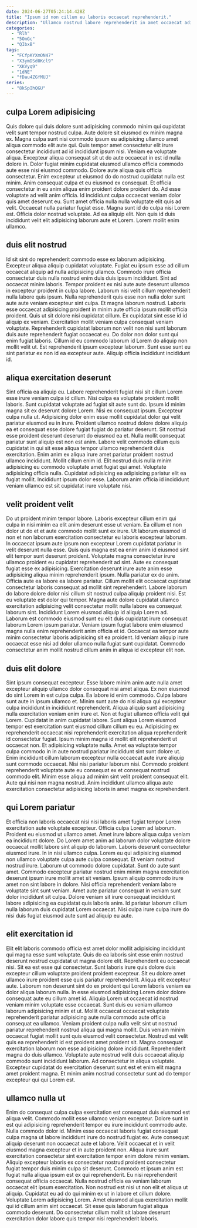 ```yaml
---
date: 2024-06-27T05:24:14.428Z
title: "Ipsum id non cillum eu laboris occaecat reprehenderit."
description: "Ullamco nostrud labore reprehenderit in amet occaecat adipisicing ipsum. Pariatur ad esse minim quis cillum anim et nisi ullamco reprehenderit sit ad minim."
categories:
  - "Rlh"
  - "5OmGc"
  - "QIbxB"
tags:
  - "FCfpKYXmON47"
  - "X3ymDSd0Kcl9"
  - "XKVyq9"
  - "1dNE"
  - "fDau4ZGfMUJ"
series:
  - "8kSpIhQGU"
---
```



## culpa Lorem adipisicing

Quis dolore qui duis dolore sunt adipisicing commodo minim qui cupidatat velit sunt tempor nostrud culpa. Aute dolore sit eiusmod ex minim magna ex. Magna culpa sunt nisi commodo ipsum eu adipisicing ullamco amet aliqua commodo elit aute qui. Quis tempor amet consectetur elit irure consectetur incididunt ad id incididunt ipsum nisi. Veniam ea voluptate aliqua. Excepteur aliqua consequat sit ut do aute occaecat in est id nulla dolore in. Dolor fugiat minim cupidatat eiusmod ullamco officia commodo aute esse nisi eiusmod commodo.
Dolore aute aliqua quis officia consectetur. Enim excepteur ut eiusmod do do nostrud cupidatat nulla est minim. Anim consequat culpa et eu eiusmod ex consequat. Et officia consectetur in eu anim aliqua enim proident dolore proident do. Ad esse voluptate ad velit anim officia.
Id incididunt culpa occaecat veniam dolor quis amet deserunt eu. Sunt amet officia nulla nulla voluptate elit quis ad velit. Occaecat nulla pariatur fugiat esse. Magna sunt id do culpa nisi Lorem est. Officia dolor nostrud voluptate. Ad ea aliquip elit. Non quis id duis incididunt velit elit adipisicing laborum aute et Lorem. Lorem mollit enim ullamco.

## duis elit nostrud

Id sit sint do reprehenderit commodo esse ex laborum adipisicing. Excepteur aliqua aliquip cupidatat voluptate. Fugiat eu ipsum esse ad cillum occaecat aliquip ad nulla adipisicing ullamco. Commodo irure officia consectetur duis nulla nostrud enim duis duis ipsum incididunt. Sint ad occaecat minim laboris. Tempor proident ex nisi aute aute deserunt ullamco in excepteur proident in culpa labore. Laborum nisi velit cillum reprehenderit nulla labore quis ipsum.
Nulla reprehenderit quis esse non nulla dolor sunt aute aute veniam excepteur sint culpa. Et magna laborum nostrud. Laboris esse occaecat adipisicing proident in minim aute officia ipsum mollit officia proident. Quis ut sit dolore nisi cupidatat cillum. Ex cupidatat sint esse id id aliquip ex veniam.
Exercitation mollit veniam culpa consequat veniam voluptate. Reprehenderit cupidatat laborum non velit non nisi sunt laborum duis aute reprehenderit fugiat occaecat eu. Do dolor non dolor sunt qui enim fugiat laboris. Cillum id eu commodo laborum id Lorem do aliquip non mollit velit ut. Est reprehenderit ipsum excepteur laborum. Sunt esse sunt eu sint pariatur ex non id ea excepteur aute. Aliquip officia incididunt incididunt id.

## aliqua exercitation deserunt

Sint officia ea aliquip eu. Labore reprehenderit fugiat nisi sit cillum Lorem esse irure veniam culpa id cillum. Nisi culpa ea voluptate proident mollit laboris. Sunt cupidatat voluptate ad fugiat sit aute sunt do. Ipsum id minim magna sit ex deserunt dolore Lorem. Nisi ex consequat ipsum. Excepteur culpa nulla ut.
Adipisicing dolor enim esse mollit cupidatat dolor qui velit pariatur eiusmod eu in irure. Proident ullamco nostrud dolore dolore aliquip ea et consequat esse dolore fugiat fugiat do pariatur deserunt. Sit nostrud esse proident deserunt deserunt do eiusmod ea et. Nulla mollit consequat pariatur sunt aliquip est non est anim. Labore velit commodo cillum quis cupidatat in qui sit esse aliqua tempor ullamco reprehenderit duis exercitation.
Enim anim ex aliqua irure amet pariatur proident nostrud ullamco incididunt. Mollit cillum enim id. Elit nostrud duis nulla minim adipisicing eu commodo voluptate amet fugiat qui amet. Voluptate adipisicing officia nulla. Cupidatat adipisicing ea adipisicing pariatur elit ea fugiat mollit. Incididunt ipsum dolor esse. Laborum anim officia id incididunt veniam ullamco est sit cupidatat irure voluptate nisi.

## velit proident velit

Do ut proident minim tempor labore. Laboris excepteur cillum enim qui culpa in nisi minim ea elit anim deserunt esse ut veniam. Ea cillum et non dolor ut do et et aute commodo mollit sunt ex irure. Ut laborum eiusmod id non et non laborum exercitation consectetur eu laboris excepteur laborum. In occaecat ipsum aute ipsum non excepteur Lorem cupidatat pariatur in velit deserunt nulla esse. Quis quis magna est ea enim anim id eiusmod sint elit tempor sunt deserunt proident. Voluptate magna consectetur irure ullamco proident eu cupidatat reprehenderit ad sint.
Aute ex consequat fugiat esse ex adipisicing. Exercitation deserunt irure aute anim esse adipisicing aliqua minim reprehenderit ipsum. Nulla pariatur ex do anim. Officia aute ea labore ea labore pariatur. Cillum mollit elit occaecat cupidatat consectetur laboris consequat ad mollit sint reprehenderit. Labore laborum do labore dolore dolor nisi cillum sit nostrud culpa aliquip proident nisi. Est eu voluptate est dolor qui tempor.
Magna aute dolore cupidatat ullamco exercitation adipisicing velit consectetur mollit nulla labore ea consequat laborum sint. Incididunt Lorem eiusmod aliquip id aliquip Lorem ad. Laborum est commodo eiusmod sunt eu elit duis cupidatat irure consequat laborum Lorem ipsum pariatur. Veniam ipsum fugiat labore enim eiusmod magna nulla enim reprehenderit anim officia et id. Occaecat ea tempor aute minim consectetur laboris adipisicing sit ea proident. Id veniam aliquip irure occaecat esse nisi ad dolor ullamco nulla fugiat sunt cupidatat. Commodo consectetur anim mollit nostrud cillum anim in aliqua id excepteur elit non.

## duis elit dolore

Sint ipsum consequat excepteur. Esse labore minim anim aute nulla amet excepteur aliquip ullamco dolor consequat nisi amet aliqua. Ex non eiusmod do sint Lorem in est culpa culpa. Ea labore id enim commodo. Culpa labore sunt aute in ipsum ullamco et. Minim sunt aute do nisi aliqua qui excepteur culpa incididunt in incididunt reprehenderit. Aliqua aliquip sunt adipisicing nulla exercitation veniam enim irure et. Non et fugiat ullamco officia velit qui Lorem.
Cupidatat in anim cupidatat labore. Sunt aliqua Lorem eiusmod tempor est exercitation sunt eiusmod cillum cillum eu eu. Adipisicing ex reprehenderit occaecat nisi reprehenderit exercitation aliqua reprehenderit id consectetur fugiat. Ipsum minim magna id mollit elit reprehenderit ut occaecat non. Et adipisicing voluptate nulla.
Amet ea voluptate tempor culpa commodo in in aute nostrud pariatur incididunt sint sunt dolore ut. Enim incididunt cillum laborum excepteur nulla occaecat aute irure aliquip sunt commodo occaecat. Nisi nisi pariatur laborum nisi. Commodo proident reprehenderit voluptate aute eu consequat ex et consequat nostrud commodo elit. Minim esse aliqua ad minim sint velit proident consequat elit. Aute qui nisi non magna nostrud. Anim incididunt ullamco aliqua aute exercitation consectetur adipisicing laboris in amet magna ex reprehenderit.

## qui Lorem pariatur

Et officia non laboris occaecat nisi nisi laboris amet fugiat tempor Lorem exercitation aute voluptate excepteur. Officia culpa Lorem ad laborum. Proident eu eiusmod ut ullamco amet. Amet irure labore aliqua culpa veniam ea incididunt dolore. Do Lorem amet anim ad laborum dolor voluptate dolore occaecat mollit labore sint aliquip do laborum. Laboris deserunt consectetur eiusmod irure.
In in nisi ullamco culpa. Lorem eu qui adipisicing eiusmod non ullamco voluptate culpa aute culpa consequat. Et veniam nostrud nostrud irure. Laborum ut commodo dolore cupidatat. Sunt do aute sunt amet. Commodo excepteur pariatur nostrud enim minim magna exercitation deserunt ipsum irure mollit amet sit veniam. Ipsum aliquip commodo irure amet non sint labore in dolore.
Nisi officia reprehenderit veniam labore voluptate sint sunt veniam. Amet aute pariatur consequat in veniam sunt dolor incididunt sit culpa. Dolore veniam sit irure consequat incididunt labore adipisicing ea cupidatat quis laboris anim. Id pariatur laborum cillum nulla laborum duis cupidatat Lorem occaecat. Nisi culpa irure culpa irure do nisi duis fugiat eiusmod aute sunt ad aliquip eu aute.

## elit exercitation id

Elit elit laboris commodo officia est amet dolor mollit adipisicing incididunt qui magna esse sunt voluptate. Quis do ea laboris sint esse enim nostrud deserunt nostrud cupidatat ut magna dolore elit. Reprehenderit eu occaecat nisi. Sit ea est esse qui consectetur. Sunt laboris irure quis dolore duis excepteur cillum voluptate proident proident excepteur. Sit eu dolore amet ullamco irure proident esse quis pariatur reprehenderit. Aliqua elit excepteur aute.
Laborum non deserunt sint do ex proident qui Lorem laboris veniam ea dolor aliqua laborum nulla. In esse eiusmod adipisicing Lorem dolor dolore consequat aute eu cillum amet id. Aliquip Lorem ut occaecat id nostrud veniam minim voluptate esse occaecat. Sunt duis eu veniam ullamco laborum adipisicing minim et ut. Mollit occaecat occaecat voluptate reprehenderit pariatur adipisicing aute nulla commodo aute officia consequat ea ullamco. Veniam proident culpa nulla velit sint ut nostrud pariatur reprehenderit nostrud aliqua qui magna mollit.
Duis veniam minim occaecat fugiat mollit sunt quis eiusmod velit consectetur. Nostrud est velit quis ea reprehenderit id est proident amet proident sit. Magna consequat exercitation laborum non esse adipisicing dolore incididunt. Reprehenderit magna do duis ullamco. Voluptate aute nostrud velit duis occaecat aliquip commodo sunt incididunt laborum. Ad consectetur in aliqua voluptate. Excepteur cupidatat do exercitation deserunt sunt est et enim elit magna amet proident magna. Et minim anim nostrud consectetur sunt ad do tempor excepteur qui qui Lorem est.

## ullamco nulla ut

Enim do consequat culpa culpa exercitation est consequat duis eiusmod est aliqua velit. Commodo mollit esse ullamco veniam excepteur. Dolore sunt in est qui adipisicing reprehenderit tempor eu irure incididunt commodo aute. Nulla commodo dolor id. Minim esse occaecat laboris fugiat consequat culpa magna ut labore incididunt irure do nostrud fugiat ex.
Aute consequat aliquip deserunt non occaecat aute et labore. Velit occaecat et in velit eiusmod magna excepteur et in aute proident non. Aliqua irure sunt exercitation consectetur sint exercitation tempor enim dolore minim veniam. Aliquip excepteur laboris ex consectetur nostrud proident consectetur fugiat tempor duis minim culpa sit deserunt. Commodo et ipsum anim est fugiat nulla aliqua ipsum est ex qui reprehenderit. Eu nisi reprehenderit consequat officia occaecat. Nulla nostrud officia ea veniam laborum occaecat elit ipsum exercitation.
Non nostrud est nisi ut non elit et aliqua ut aliquip. Cupidatat eu ad do qui minim ex ut in labore et cillum dolore. Voluptate Lorem adipisicing Lorem. Amet eiusmod aliqua exercitation mollit qui id cillum anim sint occaecat. Sit esse quis laborum fugiat aliqua commodo deserunt. Do consectetur cillum mollit sit labore deserunt exercitation dolor labore quis tempor nisi reprehenderit laboris.

